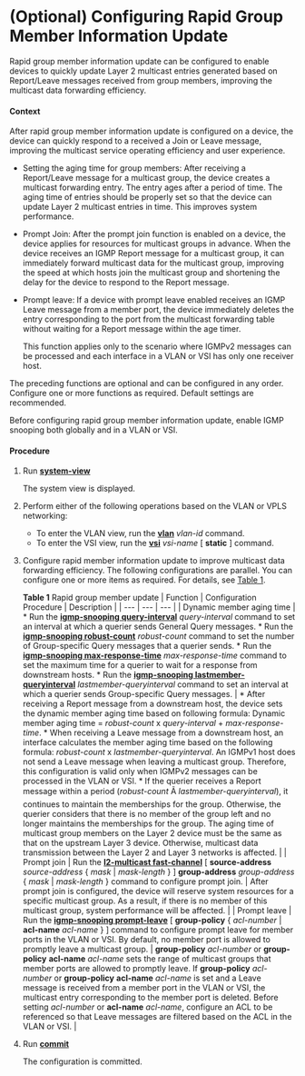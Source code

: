 (Optional) Configuring Rapid Group Member Information Update
============================================================

Rapid group member information update can be configured to enable devices to quickly update Layer 2 multicast entries generated based on Report/Leave messages received from group members, improving the multicast data forwarding efficiency.

#### Context

After rapid group member information update is configured on a device, the device can quickly respond to a received a Join or Leave message, improving the multicast service operating efficiency and user experience.

* Setting the aging time for group members: After receiving a Report/Leave message for a multicast group, the device creates a multicast forwarding entry. The entry ages after a period of time. The aging time of entries should be properly set so that the device can update Layer 2 multicast entries in time. This improves system performance.
* Prompt Join: After the prompt join function is enabled on a device, the device applies for resources for multicast groups in advance. When the device receives an IGMP Report message for a multicast group, it can immediately forward multicast data for the multicast group, improving the speed at which hosts join the multicast group and shortening the delay for the device to respond to the Report message.
* Prompt leave: If a device with prompt leave enabled receives an IGMP Leave message from a member port, the device immediately deletes the entry corresponding to the port from the multicast forwarding table without waiting for a Report message within the age timer.
  
  This function applies only to the scenario where IGMPv2 messages can be processed and each interface in a VLAN or VSI has only one receiver host.

The preceding functions are optional and can be configured in any order. Configure one or more functions as required. Default settings are recommended.

Before configuring rapid group member information update, enable IGMP snooping both globally and in a VLAN or VSI.


#### Procedure

1. Run [**system-view**](cmdqueryname=system-view)
   
   
   
   The system view is displayed.
2. Perform either of the following operations based on the VLAN or VPLS networking:
   
   
   * To enter the VLAN view, run the [**vlan**](cmdqueryname=vlan) *vlan-id* command.
   * To enter the VSI view, run the [**vsi**](cmdqueryname=vsi) *vsi-name* [ **static** ] command.
3. Configure rapid member information update to improve multicast data forwarding efficiency. The following configurations are parallel. You can configure one or more items as required. For details, see [Table 1](#EN-US_TASK_0172367841__tab_dc_vrp_l2mc_cfg_000501).
   
   
   
   **Table 1** Rapid group member update
   | Function | Configuration Procedure | Description |
   | --- | --- | --- |
   | Dynamic member aging time | * Run the [**igmp-snooping query-interval**](cmdqueryname=igmp-snooping+query-interval) *query-interval* command to set an interval at which a querier sends General Query messages. * Run the [**igmp-snooping robust-count**](cmdqueryname=igmp-snooping+robust-count) *robust-count* command to set the number of Group-specific Query messages that a querier sends. * Run the [**igmp-snooping max-response-time**](cmdqueryname=igmp-snooping+max-response-time) *max-response-time* command to set the maximum time for a querier to wait for a response from downstream hosts. * Run the [**igmp-snooping lastmember-queryinterval**](cmdqueryname=igmp-snooping+lastmember-queryinterval) *lastmember-queryinterval* command to set an interval at which a querier sends Group-specific Query messages. | * After receiving a Report message from a downstream host, the device sets the dynamic member aging time based on following formula: Dynamic member aging time = *robust-count* x *query-interval* + *max-response-time*. * When receiving a Leave message from a downstream host, an interface calculates the member aging time based on the following formula: *robust-count* x *lastmember-queryinterval*. An IGMPv1 host does not send a Leave message when leaving a multicast group. Therefore, this configuration is valid only when IGMPv2 messages can be processed in the VLAN or VSI. * If the querier receives a Report message within a period (*robust-count* Ã *lastmember-queryinterval*), it continues to maintain the memberships for the group. Otherwise, the querier considers that there is no member of the group left and no longer maintains the memberships for the group. The aging time of multicast group members on the Layer 2 device must be the same as that on the upstream Layer 3 device. Otherwise, multicast data transmission between the Layer 2 and Layer 3 networks is affected. |
   | Prompt join | Run the [**l2-multicast fast-channel**](cmdqueryname=l2-multicast+fast-channel) [ **source-address** *source-address* { *mask* | *mask-length* } ] **group-address** *group-address* { *mask* | *mask-length* } command to configure prompt join. | After prompt join is configured, the device will reserve system resources for a specific multicast group. As a result, if there is no member of this multicast group, system performance will be affected. |
   | Prompt leave | Run the [**igmp-snooping prompt-leave**](cmdqueryname=igmp-snooping+prompt-leave) [ **group-policy** { *acl-number* | **acl-name** *acl-name* } ] command to configure prompt leave for member ports in the VLAN or VSI. By default, no member port is allowed to promptly leave a multicast group. | **group-policy** *acl-number* or **group-policy** **acl-name** *acl-name* sets the range of multicast groups that member ports are allowed to promptly leave. If **group-policy** *acl-number* or **group-policy** **acl-name** *acl-name* is set and a Leave message is received from a member port in the VLAN or VSI, the multicast entry corresponding to the member port is deleted.  Before setting *acl-number* or **acl-name** *acl-name*, configure an ACL to be referenced so that Leave messages are filtered based on the ACL in the VLAN or VSI. |
4. Run [**commit**](cmdqueryname=commit)
   
   
   
   The configuration is committed.